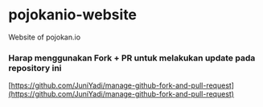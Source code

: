 # pojokanio-website
Website of pojokan.io

### Harap menggunakan Fork + PR untuk melakukan update pada repository ini 
[https://github.com/JuniYadi/manage-github-fork-and-pull-request](https://github.com/JuniYadi/manage-github-fork-and-pull-request)